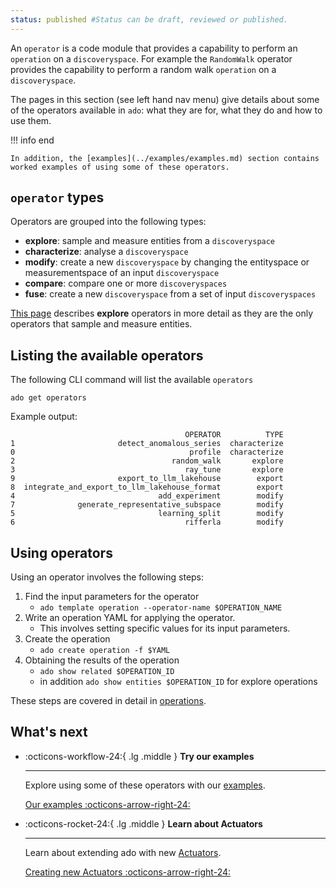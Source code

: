 ```yaml
---
status: published #Status can be draft, reviewed or published.
---
```


An `operator` is a code module that provides a capability to perform an `operation` on a `discoveryspace`.
For example the `RandomWalk` operator provides the capability to perform a random walk `operation` on a `discoveryspace`.

The pages in this section (see left hand nav menu) give details about some of the operators available in `ado`: what they are for,
what they do and how to use them.

!!! info end

    In addition, the [examples](../examples/examples.md) section contains worked examples of using some of these operators.

## `operator` types

Operators are grouped into the following types:

* **explore**: sample and measure entities from a `discoveryspace`
* **characterize**: analyse a `discoveryspace`
* **modify**: create a new `discoveryspace` by changing the entityspace or measurementspace of an input `discoveryspace`
* **compare**: compare one or more `discoveryspaces`
* **fuse**: create a new `discoveryspace` from a set of input `discoveryspaces`

[This page](explore_operators.md) describes **explore** operators in more detail as 
they are the only operators that sample and measure entities. 

## Listing the available operators

The following CLI command will list the available `operators`
```commandline
ado get operators
```
Example output:
```commandline
                                       OPERATOR          TYPE
1                       detect_anomalous_series  characterize
0                                       profile  characterize
2                                   random_walk       explore
3                                      ray_tune       explore
9                       export_to_llm_lakehouse        export
8  integrate_and_export_to_llm_lakehouse_format        export
4                                add_experiment        modify
7              generate_representative_subspace        modify
5                                learning_split        modify
6                                      rifferla        modify
```

## Using operators

Using an operator involves the following steps:

1. Find the input parameters for the operator
    * `ado template operation --operator-name $OPERATION_NAME`
2. Write an operation YAML for applying the operator. 
    * This involves setting specific values for its input parameters.
3. Create the operation 
    * `ado create operation -f $YAML`
4. Obtaining the results of the operation 
    * `ado show related $OPERATION_ID` 
    * in addition `ado show entities $OPERATION_ID` for explore operations

These steps are covered in detail in [operations](../resources/operation.md).

## What's next


<div class="grid cards" markdown>

  -   :octicons-workflow-24:{ .lg .middle } __Try our examples__

      ---

      Explore using some of these operators with our [examples](../examples/examples.md).

      [Our examples :octicons-arrow-right-24:](../examples/examples.md)

-   :octicons-rocket-24:{ .lg .middle } __Learn about Actuators__

    ---

    Learn about extending ado with new [Actuators](../actuators/working-with-actuators.md).

    [Creating new Actuators :octicons-arrow-right-24:](../actuators/working-with-actuators.md)


</div>